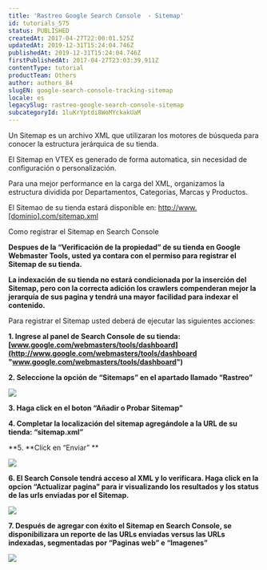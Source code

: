 ```yaml
---
title: 'Rastreo Google Search Console  - Sitemap'
id: tutorials_575
status: PUBLISHED
createdAt: 2017-04-27T22:00:01.525Z
updatedAt: 2019-12-31T15:24:04.746Z
publishedAt: 2019-12-31T15:24:04.746Z
firstPublishedAt: 2017-04-27T23:03:39.911Z
contentType: tutorial
productTeam: Others
author: authors_84
slugEN: google-search-console-tracking-sitemap
locale: es
legacySlug: rastreo-google-search-console-sitemap
subcategoryId: 1luKrYptdi8WoMYckakUaM
---
```



Un Sitemap es un archivo XML que utilizaran los motores de búsqueda para conocer la estructura jerárquica de su tienda.

El Sitemap en VTEX es generado de forma automatica, sin necesidad de configuración o personalización.

Para una mejor performance en la carga del XML, organizamos la estructura dividida por Departamentos, Categorias, Marcas y Productos.

El Sitemao de su tienda estará disponible en: [http://www.[dominio].com/sitemap.xml](blank "http://www.[dominio].com/sitemap.xml")

Como registrar el Sitemap en Search Console

**Despues de la &#8220;Verificación de la propiedad&#8221; de su tienda en Google Webmaster Tools, usted ya contara con el permiso para registrar el Sitemap de su tienda.**

**La indexación de su tienda no estará condicionada por la inserción del Sitemap, pero con la correcta adición los crawlers compenderan mejor la jerarquía de sus pagina y tendrá una mayor facilidad para indexar el contenido.**

Para registrar el Sitemap usted deberá de ejecutar las siguientes acciones:

**1. Ingrese al panel de Search Console de su tienda: [www.google.com/webmasters/tools/dashboard](http://www.google.com/webmasters/tools/dashboard "www.google.com/webmasters/tools/dashboard")**

**2. Seleccione la opción de &#8220;Sitemaps&#8221; en el apartado llamado &#8220;Rastreo&#8221;**

****![](https://images.contentful.com/alneenqid6w5/4ZbMabhWNO6cWaqOKQauGA/e0a6c544f7990e7203a89c63761ce7ea/image00.png)****

**3. Haga click en el boton &#8220;Añadir o Probar Sitemap&#8221;**

**4. Completar la localización del sitemap agregándole a la URL de su tienda: &#8220;sitemap.xml&#8221;**

**5. **Click en &#8220;Enviar&#8221; **

****![](//images.contentful.com/alneenqid6w5/5WlIFTSGm4MGc6Wg6a24qY/8b1ae91bbedfdd5bcae4e255cd649784/image01.png)****

**6. El Search Console tendrá acceso al XML y lo verificara. Haga click en la opcion &#8220;Actualizar pagina&#8221; para ir visualizando los resultados y los status de las urls enviadas por el Sitemap.**

**![](//images.contentful.com/alneenqid6w5/4H9Cm60mooYeeeEy0cOOaW/9d714db622a05eeda0dc52042b83aaf8/image02.png)**

**7. Después de agregar con éxito el Sitemap en Search Console, se disponibilizara un reporte de las URLs enviadas versus las URLs indexadas, segmentadas por &#8220;Paginas web&#8221; e &#8220;Imagenes&#8221;**

**![](//images.contentful.com/alneenqid6w5/6e0WHJD0YMCaWIkE4Kcgm/db32fa9488506be988d648554c3e3c42/image03.png)**

